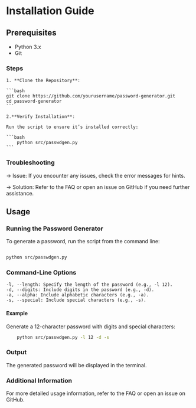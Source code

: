 # Installation Guide

## Prerequisites

- Python 3.x
- Git

### Steps

    1. **Clone the Repository**:

    ```bash
    git clone https://github.com/yourusername/password-generator.git
    cd password-generator
    ```

    2.**Verify Installation**:

    Run the script to ensure it’s installed correctly:

    ```bash
        python src/passwdgen.py
    ```

### Troubleshooting

-> Issue: If you encounter any issues, check the error messages for hints.

-> Solution: Refer to the FAQ or open an issue on GitHub if you need further assistance.

## Usage

### Running the Password Generator

To generate a password, run the script from the command line:

```bash

python src/passwdgen.py
```

### Command-Line Options

    -l, --length: Specify the length of the password (e.g., -l 12).
    -d, --digits: Include digits in the password (e.g., -d).
    -a, --alpha: Include alphabetic characters (e.g., -a).
    -s, --special: Include special characters (e.g., -s).

#### Example

Generate a 12-character password with digits and special characters:

```bash
    python src/passwdgen.py -l 12 -d -s
```

### Output

The generated password will be displayed in the terminal.

### Additional Information

For more detailed usage information, refer to the FAQ or open an issue on GitHub.
